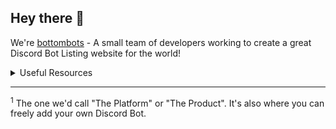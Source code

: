## Hey there 👋

We're [bottombots](https://bottombots.xyz) - A small team of developers working to create a great Discord Bot Listing website for the world!

<details>
<summary>Useful Resources</summary>

- Join the Official [Discord Server](https://discord.gg/67ZBtEXt2V) for help/support and general chatter!
- The [bottombots](https://bottombots.xyz) website<sup>[1](#foot-1)</sup>
<!--
- [Docs]() (Coming Soon!)
- [Contribution Guidelines]() (Coming Soon!)
-->

</details>

<!--

**Here are some ideas to get you started:**

🙋‍♀️ A short introduction - what is your organization all about?
🌈 Contribution guidelines - how can the community get involved?
👩‍💻 Useful resources - where can the community find your docs? Is there anything else the community should know?
🍿 Fun facts - what does your team eat for breakfast?
🧙 Remember, you can do mighty things with the power of [Markdown](https://docs.github.com/github/writing-on-github/getting-started-with-writing-and-formatting-on-github/basic-writing-and-formatting-syntax)
-->

<hr>
<sup id="foot-1">1</sup> The one we'd call "The Platform" or "The Product". It's also where you can freely add your own Discord Bot.
